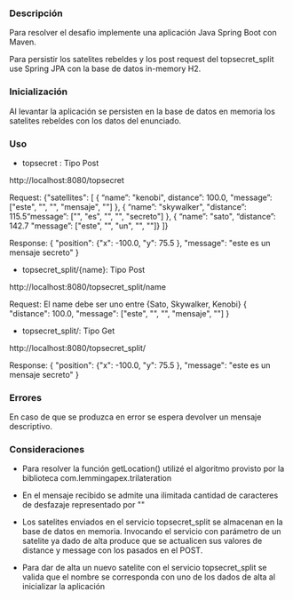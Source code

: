 ### Descripción

Para resolver el desafio implemente una aplicación Java Spring Boot con Maven.

Para persistir los satelites rebeldes y los post request del topsecret_split  use Spring JPA con la base de datos in-memory H2.

### Inicialización

Al levantar la aplicación se persisten en la base de datos en memoria los satelites rebeldes con los datos del enunciado.

### Uso 

- topsecret : Tipo Post

http://localhost:8080/topsecret

Request:
{"satellites": [ 
{ “name”: "kenobi", distance”: 100.0, "message”: ["este", "", "", "mensaje", ""]  }, 
{ “name”: "skywalker", "distance”: 115.5“message”: ["", "es", "", "", "secreto"] }, 
{ “name”: "sato", “distance”: 142.7 "message”: ["este", "", "un", "", ""]}
]} 

Response:
{ 
"position": {"x": -100.0, "y": 75.5 }, 
"message": "este es un mensaje secreto" 
} 

- topsecret_split/{name}: Tipo Post

http://localhost:8080/topsecret_split/name

Request:
El name debe ser uno entre {Sato, Skywalker, Kenobi}
{ 
"distance": 100.0, 
"message": ["este", "", "", "mensaje", ""] 
} 

 - topsecret_split/: Tipo Get

http://localhost:8080/topsecret_split/

Response:
{ 
"position": {"x": -100.0, "y": 75.5 }, 
"message": "este es un mensaje secreto" 
} 

### Errores

En caso de que se produzca en error se espera devolver un mensaje descriptivo.

### Consideraciones

- Para resolver la función getLocation() utilizé el algoritmo provisto por la biblioteca com.lemmingapex.trilateration

- En el mensaje recibido se admite una ilimitada cantidad de caracteres de desfazaje representado por ""

- Los satelites enviados en el servicio topsecret_split se almacenan en la base de datos en memoria. Invocando el servicio con parámetro de un satelite ya dado de alta produce que se actualicen sus valores de distance y message con los pasados en el POST.

- Para dar de alta un nuevo satelite con el servicio topsecret_split se valida que el nombre se corresponda con uno de los dados de alta al inicializar la aplicación

